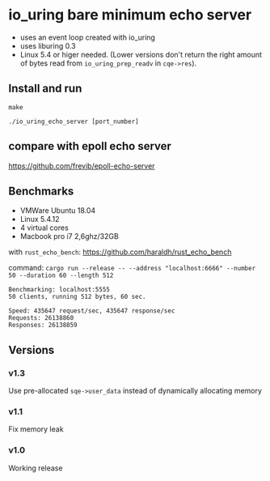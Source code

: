 # io_uring bare minimum echo server
* uses an event loop created with io_uring
* uses liburing 0.3
* Linux 5.4 or higer needed. (Lower versions don't return the right amount of bytes read from `io_uring_prep_readv` in `cqe->res`).

## Install and run
`make`

`./io_uring_echo_server [port_number]`

## compare with epoll echo server
https://github.com/frevib/epoll-echo-server


## Benchmarks
* VMWare Ubuntu 18.04
* Linux 5.4.12
* 4 virtual cores
* Macbook pro i7 2,6ghz/32GB

with `rust_echo_bench`: https://github.com/haraldh/rust_echo_bench

command: `cargo run --release -- --address "localhost:6666" --number 50 --duration 60 --length 512`


```
Benchmarking: localhost:5555
50 clients, running 512 bytes, 60 sec.

Speed: 435647 request/sec, 435647 response/sec
Requests: 26138860
Responses: 26138859
```

## Versions

### v1.3
Use pre-allocated `sqe->user_data` instead of dynamically allocating memory

### v1.1
Fix memory leak

### v1.0
Working release 